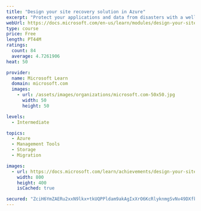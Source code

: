 ```yaml
---
title: "Design your site recovery solution in Azure"
excerpt: "Protect your applications and data from disasters with a well-designed site recovery solution."
webUrl: https://docs.microsoft.com/en-us/learn/modules/design-your-site-recovery-solution-in-azure/
type: course
price: Free
length: PT44M
ratings:
  count: 84
  average: 4.7261906
heat: 50

provider:
  name: Microsoft Learn
  domain: microsoft.com
  images:
    - url: /assets/images/organizations/microsoft.com-50x50.jpg
      width: 50
      height: 50

levels:
  - Intermediate

topics:
  - Azure
  - Management Tools
  - Storage
  - Migration

images:
  - url: https://docs.microsoft.com/learn/achievements/design-your-site-recovery-solution-on-azure-social.png
    width: 800
    height: 400
    isCached: true

secured: "ZciH6YmZAERu2xxN9lkx+tkUQPPldam9akAgIxXrO6KcRlyknmgSvNv49DXfkrt4IrZbNXNux9hifgebk18OL1dEdpZuiInf3yPzjWfCuoXxJ2GwiskxoB5rrjmEAKbQvgZQl78Kr/x2HSQJhw2liecGIbScMNQ5cez0jW49t8bLEGG8T4+uTYDijh8nmcz1mgUnBSHWKxRF2MRYcuyp/X++ZYTL/pWfwrhI/jVKszpIUuYvH20PUCgQq7/z8ejdj8Nzi7CdwgV6Op+IoxAF+JCXWusjId2b8WVrs5s0XZGeyDukP7QYKwC3hOsicSceyo4DgO9A5we2AX/im814gkLOLAgIHywYsJKPexcejZPjDqFqWptc+J7pPFOlVXZyBru/p57cvoRqozhq5sAD5qew3XOkOEiKP7kCcwHlKFU=;0v8zcyS2s8ninOlC4O87Tg=="
---
```


